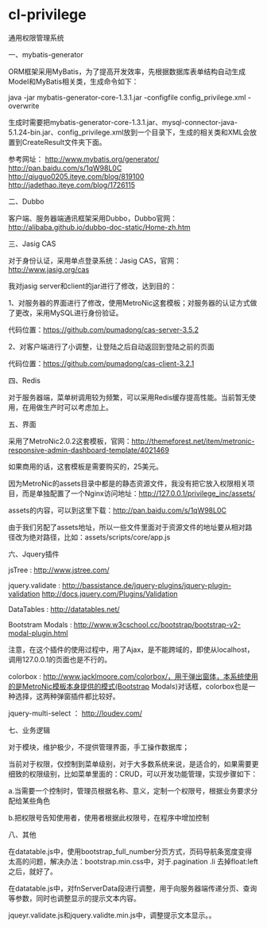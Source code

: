 cl-privilege
==================

通用权限管理系统


一、mybatis-generator

ORM框架采用MyBatis，为了提高开发效率，先根据数据库表单结构自动生成Model和MyBatis相关类，生成命令如下：

java -jar mybatis-generator-core-1.3.1.jar -configfile config_privilege.xml -overwrite

生成时需要把mybatis-generator-core-1.3.1.jar、mysql-connector-java-5.1.24-bin.jar、config_privilege.xml放到一个目录下，生成的相关类和XML会放置到CreateResult文件夹下面。

参考网址：
http://www.mybatis.org/generator/
http://pan.baidu.com/s/1qW98L0C
http://qiuguo0205.iteye.com/blog/819100
http://jadethao.iteye.com/blog/1726115

二、Dubbo

客户端、服务器端通讯框架采用Dubbo，Dubbo官网：http://alibaba.github.io/dubbo-doc-static/Home-zh.htm

三、Jasig CAS

对于身份认证，采用单点登录系统：Jasig CAS，官网：http://www.jasig.org/cas

我对jasig server和client的jar进行了修改，达到目的：

1、对服务器的界面进行了修改，使用MetroNic这套模板；对服务器的认证方式做了更改，采用MySQL进行身份验证。

代码位置：https://github.com/pumadong/cas-server-3.5.2

2、对客户端进行了小调整，让登陆之后自动返回到登陆之前的页面

代码位置：https://github.com/pumadong/cas-client-3.2.1

四、Redis

对于服务器端，菜单树调用较为频繁，可以采用Redis缓存提高性能。当前暂无使用，在用做生产时可以考虑加上。

五、界面

采用了MetroNic2.0.2这套模板，官网：http://themeforest.net/item/metronic-responsive-admin-dashboard-template/4021469

如果商用的话，这套模板是需要购买的，25美元。

因为MetroNic的assets目录中都是的静态资源文件，我没有把它放入权限相关项目，而是单独配置了一个Nginx访问地址：http://127.0.0.1/privilege_inc/assets/

assets的内容，可以到这里下载：http://pan.baidu.com/s/1qW98L0C

由于我们另配了assets地址，所以一些文件里面对于资源文件的地址要从相对路径改为绝对路径，比如：assets/scripts/core/app.js

六、Jquery插件

jsTree 	:	http://www.jstree.com/

jquery.validate 	:	http://bassistance.de/jquery-plugins/jquery-plugin-validation  http://docs.jquery.com/Plugins/Validation

DataTables	:	http://datatables.net/

Bootstram Modals	:	http://www.w3cschool.cc/bootstrap/bootstrap-v2-modal-plugin.html

注意，在这个插件的使用过程中，用了Ajax，是不能跨域的，即使从localhost，调用127.0.0.1的页面也是不行的。

colorbox	:	http://www.jacklmoore.com/colorbox/，用于弹出窗体，本系统使用的是MetroNic模板本身提供的模式(Bootstrap Modals)对话框，colorbox也是一种选择，这两种弹窗插件都比较好。

jquery-multi-select		：		http://loudev.com/

七、业务逻辑

对于模块，维护极少，不提供管理界面，手工操作数据库；

当前对于权限，仅控制到菜单级别，对于大多数系统来说，是适合的，如果需要更细致的权限级别，比如菜单里面的：CRUD，可以开发功能管理，实现步骤如下：

a.当需要一个控制时，管理员根据名称、意义，定制一个权限号，根据业务要求分配给某些角色

b.把权限号告知使用者，使用者根据此权限号，在程序中增加控制

八、其他

在datatable.js中，使用bootstrap_full_number分页方式，页码导航条宽度变得太高的问题，解决办法：bootstrap.min.css中，对于.pagination .li 去掉float:left之后，就好了。

在datatable.js中，对fnServerData段进行调整，用于向服务器端传递分页、查询等参数，同时也调整显示的提示文本内容。

jqueyr.validate.js和jquery.validte.min.js中，调整提示文本显示。。